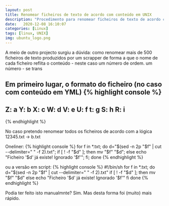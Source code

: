 ```yaml
---
layout: post
title: Renomear ficheiros de texto de acordo com conteúdo em UNIX
description: "Procedimento para renomear ficheiros de texto de acordo com partes do seu conteúdo em UNIX"
date:   2020-12-08 16:10:07
categories: [Linux]
tags: [linux, UNIX]
img: ubuntu_logo.png
---
```

A meio de outro projecto surgiu a dúvida: como renomear mais de 500 ficheiros de texto produzidos por um scrapper de forma a que o nome de cada ficheiro reflita o conteúdo - neste caso um número de ordem. um número - se trans

Em primeiro lugar, o formato do ficheiro (no caso com conteúdo em YML)
{% highlight console %}
---
Z: a
Y: b
X: c
W: d
V: e
U: f
t: g
S: h
R: i
---
{% endhighlight %}

No caso pretendo renomear todos os ficheiros de acordo com a lógica 12345.txt -> b.txt

Oneliner:
{% highlight console %}
for f in *.txt; do d="$(sed -n 2p "$f" | cut --delimiter=" " -f 2).txt"; if [ ! -f "$d" ]; then mv "$f" "$d"; else echo "Ficheiro '$d' já existe! Ignorado '$f'"; fi; done
{% endhighlight %}

ou a versão em script:
{% highlight console %}
#!/bin/sh
for f in *.txt; do
    d="$(sed -n 2p "$f" | cut --delimiter=" " -f 2).txt"
    if [ ! -f "$d" ]; then
        mv "$f" "$d"
    else
        echo "Ficheiro '$d' já existe! Ignorado '$f'"
    fi
done
{% endhighlight %}

Podia ter feito isto manualmnte? Sim. Mas desta forma foi (muito) mais rápido.


